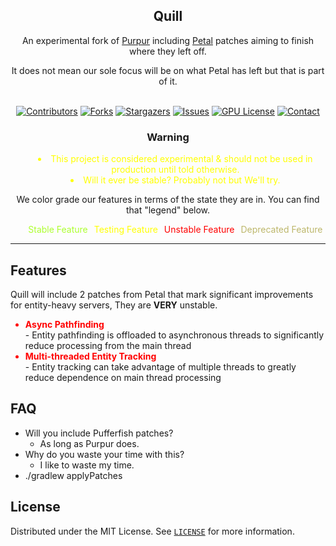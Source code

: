 <div style="text-align: center">

## Quill
<p>An experimental fork of <a href="https://github.com/PurpurMC/Purpur">Purpur</a> including <a href="https://github.com/Bloom-host/Petal">Petal</a> patches aiming to finish where they left off.</p>

It does not mean our sole focus will be on what Petal has left but that is part of it.<br></br>

[![Contributors][contributors-shield]][contributors-url]
[![Forks][forks-shield]][forks-url]
[![Stargazers][stars-shield]][stars-url]
[![Issues][issues-shield]][issues-url]
[![GPU License][license-shield]][license-url]
[![Contact][discord-shield]][discord-url]

### Warning

<ul style="list-style-position: inside">
    <li style="color: yellow">This project is considered experimental & should not be used in production until told otherwise.</li>
    <li style="color: yellow">Will it ever be stable? Probably not but We'll try.</li>
</ul>

<p>We color grade our features in terms of the state they are in. You can find that "legend" below.</p>

<ul style="list-style-position: inside">
    <li style="color: greenyellow; display: inline;padding-right: 6px;">Stable Feature</li>
    <li style="color: yellow; display: inline;padding-right: 6px;">Testing Feature</li>
    <li style="color: red; display: inline;padding-right: 6px;">Unstable Feature</li>
    <li style="color: darkkhaki; display: inline;">Deprecated Feature</li>
</ul>

</div>

---
## Features
Quill will include 2 patches from Petal that mark significant improvements for entity-heavy servers, They are **VERY** unstable.

<ul style="">
    <li style="color: red;"><b>Async Pathfinding</b></li> - Entity pathfinding is offloaded to asynchronous threads to significantly reduce processing from the main thread
    <li style="color: red;"><b>Multi-threaded Entity Tracking</b></li>- Entity tracking can take advantage of multiple threads to greatly reduce dependence on main thread processing
</ul>

## FAQ

- Will you include Pufferfish patches?
  - As long as Purpur does.
- Why do you waste your time with this?
  - I like to waste my time.
- ./gradlew applyPatches

## License

Distributed under the MIT License. See [`LICENSE`](/LICENSE) for more information.

[discord-shield]: https://img.shields.io/discord/982773962771689472.svg?style=flat&logo=appveyor
[discord-url]: https://discord.gg/MrmHTnUrM8

[contributors-shield]: https://img.shields.io/github/contributors/Parchat/Quill.svg?style=flat&logo=appveyor
[contributors-url]: https://github.com/Parchat/Quill/graphs/contributors
[forks-shield]: https://img.shields.io/github/forks/Parchat/Quill.svg?style=flat&logo=appveyor
[forks-url]: https://github.com/Parchat/Quill/network/members
[stars-shield]: https://img.shields.io/github/stars/Parchat/Quill.svg?style=flat&logo=appveyor
[stars-url]: https://github.com/Parchat/Quill/stargazers
[issues-shield]: https://img.shields.io/github/issues/Parchat/Quill.svg?style=flat&logo=appveyor
[issues-url]: https://github.com/Parchat/Quill/issues
[license-shield]: https://img.shields.io/github/license/Parchat/Quill.svg?style=flat&logo=appveyor
[license-url]: https://github.com/Parchat/Quill/blob/master/LICENSE